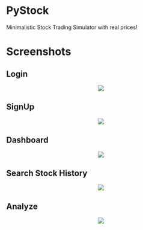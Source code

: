 # PyStock
Minimalistic Stock Trading Simulator with real prices! 

# Screenshots

## Login
<p align="center">
  <img src="https://github.com/imdeep2905/PyStock/blob/main/screenshots/login.PNG" /> 
</p>

## SignUp
<p align="center">
  <img src="https://github.com/imdeep2905/PyStock/blob/main/screenshots/signup.PNG" /> 
</p>

## Dashboard
<p align="center">
  <img src="https://github.com/imdeep2905/PyStock/blob/main/screenshots/dashboard.PNG" /> 
</p>

## Search Stock History
<p align="center">
  <img src="https://github.com/imdeep2905/PyStock/blob/main/screenshots/vis.PNG" /> 
</p>

## Analyze
<p align="center">
  <img src="https://github.com/imdeep2905/PyStock/blob/main/screenshots/analyze.PNG" /> 
</p>

